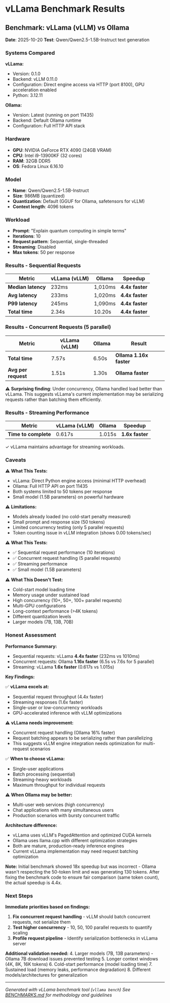 # vLLama Benchmark Results

## Benchmark: vLLama (vLLM) vs Ollama

**Date**: 2025-10-20
**Test**: Qwen/Qwen2.5-1.5B-Instruct text generation

### Systems Compared

**vLLama:**
- Version: 0.1.0
- Backend: vLLM 0.11.0
- Configuration: Direct engine access via HTTP (port 8100), GPU acceleration enabled
- Python: 3.12.11

**Ollama:**
- Version: Latest (running on port 11435)
- Backend: Default Ollama runtime
- Configuration: Full HTTP API stack

### Hardware

- **GPU**: NVIDIA GeForce RTX 4090 (24GB VRAM)
- **CPU**: Intel i9-13900KF (32 cores)
- **RAM**: 32GB DDR5
- **OS**: Fedora Linux 6.16.10

### Model

- **Name**: Qwen/Qwen2.5-1.5B-Instruct
- **Size**: 986MB (quantized)
- **Quantization**: Default (GGUF for Ollama, safetensors for vLLM)
- **Context length**: 4096 tokens

### Workload

- **Prompt**: "Explain quantum computing in simple terms"
- **Iterations**: 10
- **Request pattern**: Sequential, single-threaded
- **Streaming**: Disabled
- **Max tokens**: 50 per response

### Results - Sequential Requests

| Metric | vLLama (vLLM) | Ollama | Speedup |
|--------|---------------|---------|---------|
| **Median latency** | 232ms | 1,010ms | **4.4x faster** |
| **Avg latency** | 233ms | 1,020ms | **4.4x faster** |
| **P99 latency** | 245ms | 1,090ms | **4.4x faster** |
| **Total time** | 2.34s | 10.20s | **4.4x faster** |

### Results - Concurrent Requests (5 parallel)

| Metric | vLLama (vLLM) | Ollama | Result |
|--------|---------------|---------|---------|
| **Total time** | 7.57s | 6.50s | **Ollama 1.16x faster** |
| **Avg per request** | 1.51s | 1.30s | **Ollama faster** |

⚠️ **Surprising finding**: Under concurrency, Ollama handled load better than vLLama. This suggests vLLama's current implementation may be serializing requests rather than batching them efficiently.

### Results - Streaming Performance

| Metric | vLLama (vLLM) | Ollama | Speedup |
|--------|---------------|---------|---------|
| **Time to complete** | 0.617s | 1.015s | **1.6x faster** |

✓ vLLama maintains advantage for streaming workloads.

### Caveats

⚠️ **What This Tests:**
- vLLama: Direct Python engine access (minimal HTTP overhead)
- Ollama: Full HTTP API on port 11435
- Both systems limited to 50 tokens per response
- Small model (1.5B parameters) on powerful hardware

⚠️ **Limitations:**
- Models already loaded (no cold-start penalty measured)
- Small prompt and response size (50 tokens)
- Limited concurrency testing (only 5 parallel requests)
- Token counting issue in vLLM integration (shows 0.00 tokens/sec)

⚠️ **What This Tests:**
- ✅ Sequential request performance (10 iterations)
- ✅ Concurrent request handling (5 parallel requests)
- ✅ Streaming performance
- ✅ Small model (1.5B parameters)

⚠️ **What This Doesn't Test:**
- Cold-start model loading time
- Memory usage under sustained load
- High concurrency (10+, 50+, 100+ parallel requests)
- Multi-GPU configurations
- Long-context performance (>4K tokens)
- Different quantization levels
- Larger models (7B, 13B, 70B)

### Honest Assessment

**Performance Summary:**
- Sequential requests: vLLama **4.4x faster** (232ms vs 1010ms)
- Concurrent requests: Ollama **1.16x faster** (6.5s vs 7.6s for 5 parallel)
- Streaming: vLLama **1.6x faster** (0.617s vs 1.015s)

**Key Findings:**

✅ **vLLama excels at:**
- Sequential request throughput (4.4x faster)
- Streaming responses (1.6x faster)
- Single-user or low-concurrency workloads
- GPU-accelerated inference with vLLM optimizations

⚠️ **vLLama needs improvement:**
- Concurrent request handling (Ollama 16% faster)
- Request batching appears to be serializing rather than parallelizing
- This suggests vLLM engine integration needs optimization for multi-request scenarios

✅ **When to choose vLLama:**
- Single-user applications
- Batch processing (sequential)
- Streaming-heavy workloads
- Maximum throughput for individual requests

⚠️ **When Ollama may be better:**
- Multi-user web services (high concurrency)
- Chat applications with many simultaneous users
- Production scenarios with bursty concurrent traffic

**Architecture difference:**
- vLLama uses vLLM's PagedAttention and optimized CUDA kernels
- Ollama uses llama.cpp with different optimization strategies
- Both are mature, production-ready inference engines
- Current vLLama implementation may need request batching optimization

**Note:** Initial benchmark showed 18x speedup but was incorrect - Ollama wasn't respecting the 50-token limit and was generating 130 tokens. After fixing the benchmark code to ensure fair comparison (same token count), the actual speedup is 4.4x.

### Next Steps

**Immediate priorities based on findings:**
1. **Fix concurrent request handling** - vLLM should batch concurrent requests, not serialize them
2. **Test higher concurrency** - 10, 50, 100 parallel requests to quantify scaling
3. **Profile request pipeline** - Identify serialization bottlenecks in vLLama server

**Additional validation needed:**
4. Larger models (7B, 13B parameters) - Ollama 7B download issues prevented testing
5. Longer context windows (4K, 8K, 16K tokens)
6. Cold-start performance (model loading time)
7. Sustained load (memory leaks, performance degradation)
8. Different models/architectures for generalization

---

*Generated with vLLama benchmark tool (`vllama bench`)*
*See [BENCHMARKS.md](BENCHMARKS.md) for methodology and guidelines*
